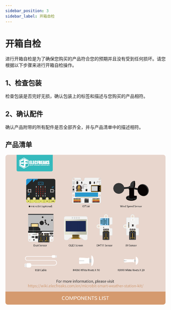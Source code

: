 ```yaml
---
sidebar_position: 3
sidebar_label: 开箱自检
---
```



# 开箱自检

进行开箱自检是为了确保您购买的产品符合您的预期并且没有受到任何损坏。请您根据以下步骤来进行开箱自检操作。

## 1、检查包装

检查包装是否完好无损，确认包装上的标签和描述与您购买的产品相符。

## 2、确认配件

确认产品附带的所有配件是否全部齐全，并与产品清单中的描述相符。

## 产品清单

![](./images/smart-weather-station-kit-unpacking-and-checking-01.png)
